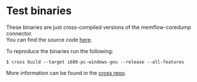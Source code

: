 # Test binaries

These binaries are just cross-compiled versions of the memflow-coredump connector.\
You can find the source code [here](https://github.com/memflow/memflow-coredump).

To reproduce the binaries run the following:
```
$ cross build --target i686-pc-windows-gnu --release --all-features
```

More information can be found in the [cross repo](https://github.com/cross-rs/cross).
